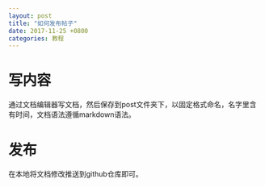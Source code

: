 ```yaml
---
layout: post
title: "如何发布帖子"
date: 2017-11-25 +0800
categories: 教程
---
```

# 写内容
通过文档编辑器写文档，然后保存到post文件夹下，以固定格式命名，名字里含有时间，文档语法遵循markdown语法。

# 发布
在本地将文档修改推送到github仓库即可。


